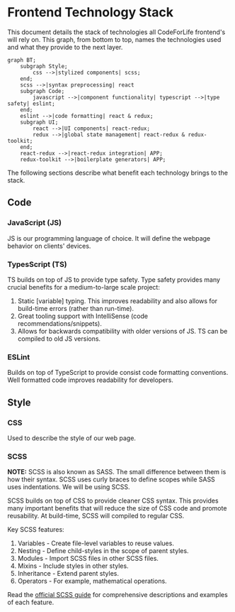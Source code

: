 # Frontend Technology Stack

This document details the stack of technologies all CodeForLife frontend's will rely on. This graph, from bottom to top, names the technologies used and what they provide to the next layer.

```mermaid
graph BT;
    subgraph Style;
        css -->|stylized components| scss;
    end;
    scss -->|syntax preprocessing| react
    subgraph Code;
        javascript -->|component functionality| typescript -->|type safety| eslint;
    end;
    eslint -->|code formatting| react & redux;
    subgraph UI;
        react -->|UI components| react-redux;
        redux -->|global state management| react-redux & redux-toolkit;
    end;
    react-redux -->|react-redux integration| APP;
    redux-toolkit -->|boilerplate generators| APP;
```

The following sections describe what benefit each technology brings to the stack.

## Code

### JavaScript (JS)

JS is our programming language of choice. It will define the webpage behavior on clients' devices.

### TypesScript (TS)

TS builds on top of JS to provide type safety. Type safety provides many crucial benefits for a medium-to-large scale project:

1. Static [variable] typing. This improves readability and also allows for build-time errors (rather than run-time).
1. Great tooling support with IntelliSense (code recommendations/snippets).
1. Allows for backwards compatibility with older versions of JS. TS can be compiled to old JS versions.

### ESLint

Builds on top of TypeScript to provide consist code formatting conventions. Well formatted code improves readability for developers.

## Style

### CSS

Used to describe the style of our web page.

### SCSS

**NOTE:** SCSS is also known as SASS. The small difference between them is how their syntax. SCSS uses curly braces to define scopes while SASS uses indentations. We will be using SCSS.

SCSS builds on top of CSS to provide cleaner CSS syntax. This provides many important benefits that will reduce the size of CSS code and promote reusability. At build-time, SCSS will compiled to regular CSS.

Key SCSS features:

1. Variables - Create file-level variables to reuse values.
1. Nesting - Define child-styles in the scope of parent styles.
1. Modules - Import SCSS files in other SCSS files.
1. Mixins - Include styles in other styles.
1. Inheritance - Extend parent styles.
1. Operators - For example, mathematical operations.

Read the [official SCSS guide](https://sass-lang.com/guide) for comprehensive descriptions and examples of each feature.
